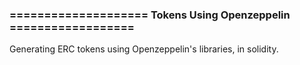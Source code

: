 ### ==================== Tokens Using Openzeppelin ================== ###
Generating ERC tokens using Openzeppelin's libraries, in solidity. 
